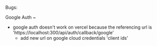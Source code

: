 Bugs: 

Google Auth ~
- google auth doesn't work on vercel because the referencing url is 'https://localhost:300/api/auth/callback/google'
    - add new url on google cloud credentials 'client ids'